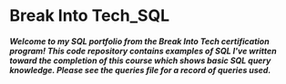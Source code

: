 # Break Into Tech_SQL

##### Welcome to my SQL portfolio from the Break Into Tech certification program! This code repository contains examples of SQL I've written toward the completion of this course which shows basic SQL query knowledge. Please see the queries file for a record of queries used.

